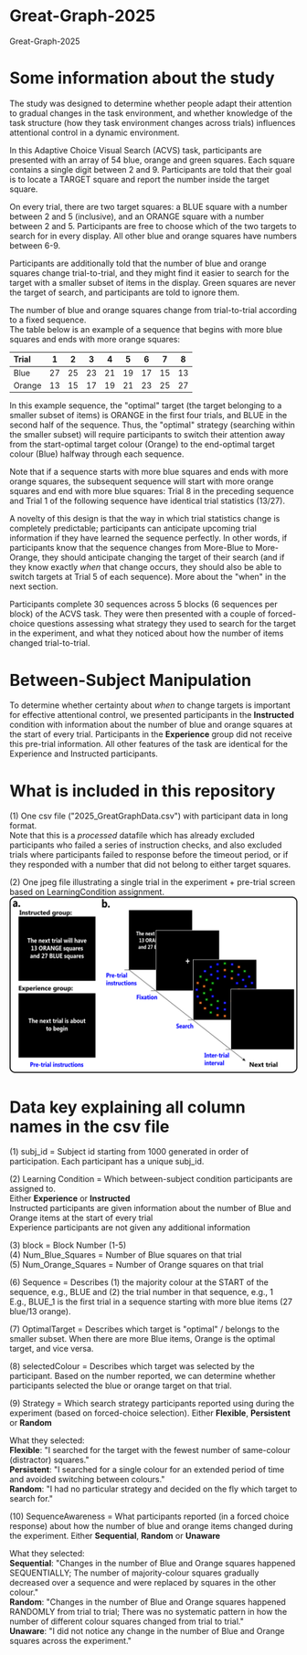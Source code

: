 # Great-Graph-2025
Great-Graph-2025

# Some information about the study
The study was designed to determine whether people adapt their attention to gradual changes in the task environment, and whether knowledge of the task structure (how they task environment changes across trials) influences attentional control in a dynamic environment.

In this Adaptive Choice Visual Search (ACVS) task, participants are presented with an array of 54 blue, orange and green squares. Each square contains a single digit between 2 and 9. Participants are told that their goal is to locate a TARGET square and report the number inside the target square. 

On every trial, there are two target squares: a BLUE square with a number between 2 and 5 (inclusive), and an ORANGE square with a number between 2 and 5. Participants are free to choose which of the two targets to search for in every display. All other blue and orange squares have numbers between 6-9. 

Participants are additionally told that the number of blue and orange squares change trial-to-trial, and they might find it easier to search for the target with a smaller subset of items in the display. Green squares are never the target of search, and participants are told to ignore them.

The number of blue and orange squares change from trial-to-trial according to a fixed sequence. <br/>
The table below is an example of a sequence that begins with more blue squares and ends with more orange squares:<br/>

| Trial  |  1  |  2  |  3  |  4  |  5  |  6  |  7  |  8  |
| :------|:---:|:---:|:---:|:---:|:---:|:---:|:---:|:---:|
| Blue   | 27  |  25 |  23 |  21 |  19 |  17 |  15 |  13 |
| Orange | 13  |  15 |  17 |  19 |  21 |  23 |  25 |  27 |

In this example sequence, the "optimal" target (the target belonging to a smaller subset of items) is ORANGE in the first four trials, and BLUE in the second half of the sequence. Thus, the "optimal" strategy (searching within the smaller subset) will require participants to switch their attention away from the start-optimal target colour (Orange) to the end-optimal target colour (Blue) halfway through each sequence.

Note that if a sequence starts with more blue squares and ends with more orange squares, the subsequent sequence will start with more orange squares and end with more blue squares: Trial 8 in the preceding sequence and Trial 1 of the following sequence have identical trial statistics (13/27).

A novelty of this design is that the way in which trial statistics change is completely predictable; participants can anticipate upcoming trial information if they have learned the sequence perfectly. In other words, if participants know that the sequence changes from More-Blue to More-Orange, they should anticipate changing the target of their search (and if they know exactly _when_ that change occurs, they should also be able to switch targets at Trial 5 of each sequence). More about the "when" in the next section.

Participants complete 30 sequences across 5 blocks (6 sequences per block) of the ACVS task. They were then presented with a couple of forced-choice questions assessing what strategy they used to search for the target in the experiment, and what they noticed about how the number of items changed trial-to-trial.

# Between-Subject Manipulation
To determine whether certainty about _when_ to change targets is important for effective attentional control, we presented participants in the **Instructed** condition with information about the number of blue and orange squares at the start of every trial. Participants in the **Experience** group did not receive this pre-trial information. All other features of the task are identical for the Experience and Instructed participants.

# What is included in this repository
(1) One csv file ("2025_GreatGraphData.csv") with participant data in long format.<br/>
Note that this is a _processed_ datafile which has already excluded participants who failed a series of instruction checks, and also excluded trials where participants failed to response before the timeout period, or if they responded with a number that did not belong to either target squares.

(2) One jpeg file illustrating a single trial in the experiment + pre-trial screen based on LearningCondition assignment.<br/>
![Trial Schematics](Fig_Exp1.tif)


# Data key explaining all column names in the csv file

(1) subj_id = Subject id starting from 1000 generated in order of participation. Each participant has a unique subj_id.

(2) Learning Condition = Which between-subject condition participants are assigned to.<br/>
    Either **Experience** or **Instructed**<br/>
    Instructed participants are given information about the number of Blue and Orange items at the start of every trial<br/>
    Experience participants are not given any additional information

(3) block = Block Number (1-5)<br/>
(4) Num_Blue_Squares = Number of Blue squares on that trial<br/>
(5) Num_Orange_Squares = Number of Orange squares on that trial<br/>

(6) Sequence = Describes (1) the majority colour at the START of the sequence, e.g., BLUE and (2) the trial number in that sequence, e.g., 1<br/>
E.g., BLUE_1 is the first trial in a sequence starting with more blue items (27 blue/13 orange).

(7) OptimalTarget = Describes which target is "optimal" / belongs to the smaller subset. When there are more Blue items, Orange is the optimal target, and vice versa.

(8) selectedColour = Describes which target was selected by the participant. Based on the number reported, we can determine whether participants selected the blue or orange target on that trial.

(9) Strategy = Which search strategy participants reported using during the experiment (based on forced-choice selection).
    Either **Flexible**, **Persistent** or **Random**

What they selected:<br/>
    **Flexible**: "I searched for the target with the fewest number of same-colour (distractor) squares."<br/>
    **Persistent**: "I searched for a single colour for an extended period of time and avoided switching between colours."<br/>
    **Random**: "I had no particular strategy and decided on the fly which target to search for."

(10) SequenceAwareness = What participants reported (in a forced choice response) about how the number of blue and orange items changed during the experiment.
    Either **Sequential**, **Random** or **Unaware**<br/>

What they selected:<br/>
    **Sequential**: "Changes in the number of Blue and Orange squares happened SEQUENTIALLY; The number of majority-colour squares gradually decreased over a sequence and were replaced by squares in the other colour."<br/>
    **Random**: "Changes in the number of Blue and Orange squares happened RANDOMLY from trial to trial; There was no systematic pattern in how the number of different colour squares changed from trial to trial."<br/>
    **Unaware**: "I did not notice any change in the number of Blue and Orange squares across the experiment."
